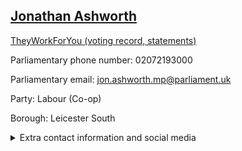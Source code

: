 ## <a href="https://members.parliament.uk/member/4244/contact">Jonathan Ashworth</a>

<a href="https://www.theyworkforyou.com/mp/25120/jon_ashworth/leicester_south">TheyWorkForYou (voting record, statements)</a> 

Parliamentary phone number: 02072193000 

Parliamentary email: jon.ashworth.mp@parliament.uk 

Party: Labour (Co-op) 

Borough: Leicester South 

<details><summary>Extra contact information and social media</summary> 
<li>Website: http://www.jonashworth.org/</li>
<li>Twitter: https://twitter.com/JonAshworth</li>
<li>Constituency office phone number: 01162511927</li>
<li>Constituency office email:</li>
<li>Facebook:</li>
<li>Instagram:</li>
<li>Youtube:</li>
<li>Linkedin:</li>
<li>Government department phone number:</li>
<li>Government department email:</li>
<li>Threads:</li>
<li>Party office phone number:</li>
<li>Party office email:</li>
<li>Tiktok:</li>
</details>